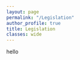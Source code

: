 ```yaml
---
layout: page
permalink: "/Legislation"
author_profile: true
title: Legislation
classes: wide
---
```



hello
